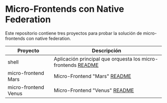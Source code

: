 # Micro-Frontends con Native Federation

Este repositorio contiene tres proyectos para probar la solución de micro-frontends con native federation.

| Proyecto             | Descripción |
|----------------------|-------------|
| shell                | Aplicación principal que orquesta los micro-frontends [README](ng-shell/README.md) |
| micro-frontend Mars  | Micro-Frontend "Mars"  [README](ng-mfe-mars/README.md) |
| micro-frontend Venus | Micro-Frontend "Venus" [README](ng-mfe-venus/README.md) |
